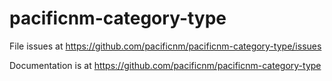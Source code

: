 # pacificnm-category-type

File issues at https://github.com/pacificnm/pacificnm-category-type/issues

Documentation is at https://github.com/pacificnm/pacificnm-category-type
